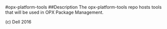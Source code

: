 #opx-platform-tools
##Description
The opx-platform-tools repo hosts tools that will be used in OPX Package Management.

(c) Dell 2016

